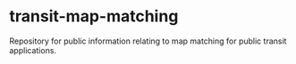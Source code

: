 # transit-map-matching
Repository for public information relating to map matching for public transit applications.
